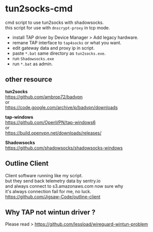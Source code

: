 # tun2socks-cmd
cmd script to use tun2socks with shadowsocks.<br/>
this script for use with `dnscrypt-proxy` in tcp mode.
- install TAP driver by Device Manager > Add legacy hardware.
- remane TAP interface to `tap4socks` or what you want.
- edit gateway data and proxy ip in script.
- paste `*.bat` same directory as `tun2socks.exe`.
- run `Shadowsocks.exe`
- run `*.bat` as admin.

## other resource
__tun2socks__<br/>
https://github.com/ambrop72/badvpn<br/>
or<br/>
https://code.google.com/archive/p/badvpn/downloads<br/>

__tap-windows__<br/>
https://github.com/OpenVPN/tap-windows6<br/>
or<br/>
https://build.openvpn.net/downloads/releases/<br/>

__Shadowsocks__<br/>
https://github.com/shadowsocks/shadowsocks-windows<br/>


## Outline Client
Client software running like my script.<br/>
but they send back telemetry data by sentry.io<br/>
and always connect to s3.amazonaws.com now sure why<br/>
it's always connection fail for me, no luck.<br/>
https://github.com/Jigsaw-Code/outline-client

## Why TAP not wintun driver ?
Please read > https://github.com/lessload/wireguard-wintun-problem
